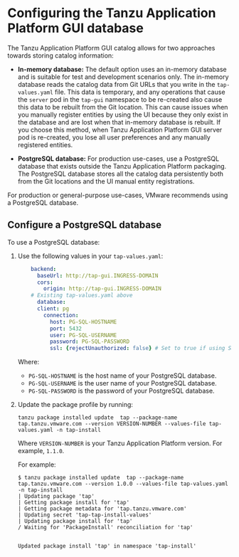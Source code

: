 # Configuring the Tanzu Application Platform GUI database

The Tanzu Application Platform GUI catalog allows for two approaches towards storing catalog information:

- **In-memory database:** The default option uses an in-memory database and is suitable for test and
development scenarios only.
The in-memory database reads the catalog data from Git URLs that you write in the `tap-values.yaml` file.
This data is temporary, and any operations that cause the `server` pod in the `tap-gui` namespace to
be re-created also cause this data to be rebuilt from the Git location.
This can cause issues when you manually register entities by using the UI because they only exist in
the database and are lost when that in-memory database is rebuilt.
If you choose this method, when Tanzu Application Platform GUI server pod is re-created,
you lose all user preferences and any manually registered entities.

- **PostgreSQL database:** For production use-cases, use a PostgreSQL database that exists outside
the Tanzu Application Platform packaging.
The PostgreSQL database stores all the catalog data persistently both from the Git locations
and the UI manual entity registrations.

For production or general-purpose use-cases, VMware recommends using a PostgreSQL database.

## Configure a PostgreSQL database

To use a PostgreSQL database:

1. Use the following values in your `tap-values.yaml`:

    ```yaml
        backend:
          baseUrl: http://tap-gui.INGRESS-DOMAIN
          cors:
            origin: http://tap-gui.INGRESS-DOMAIN
        # Existing tap-values.yaml above
          database:
          client: pg
            connection:
              host: PG-SQL-HOSTNAME
              port: 5432
              user: PG-SQL-USERNAME
              password: PG-SQL-PASSWORD
              ssl: {rejectUnauthorized: false} # Set to true if using SSL
    ```

    Where:

    - `PG-SQL-HOSTNAME` is the host name of your PostgreSQL database.
    - `PG-SQL-USERNAME` is the user name of your PostgreSQL database.
    - `PG-SQL-PASSWORD` is the password of your PostgreSQL database.

1. Update the package profile by running:

    ```console
    tanzu package installed update  tap --package-name tap.tanzu.vmware.com --version VERSION-NUMBER --values-file tap-values.yaml -n tap-install
    ```

    Where `VERSION-NUMBER` is your Tanzu Application Platform version. For example, `1.1.0`.

    For example:

    ```console
    $ tanzu package installed update  tap --package-name tap.tanzu.vmware.com --version 1.0.0 --values-file tap-values.yaml -n tap-install
    | Updating package 'tap'
    | Getting package install for 'tap'
    | Getting package metadata for 'tap.tanzu.vmware.com'
    | Updating secret 'tap-tap-install-values'
    | Updating package install for 'tap'
    / Waiting for 'PackageInstall' reconciliation for 'tap'


    Updated package install 'tap' in namespace 'tap-install'
    ```
